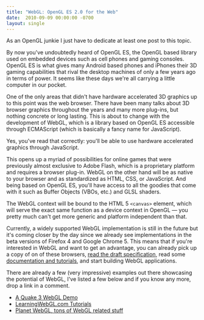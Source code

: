 ```yaml
---
title: "WebGL: OpenGL ES 2.0 for the Web"
date:  2010-09-09 00:00:00 -0700
layout: single
---
```


As an OpenGL junkie I just have to dedicate at least one post to this topic.

By now you've undoubtedly heard of OpenGL ES, the OpenGL based library used on embedded devices such as cell phones and gaming consoles. OpenGL ES is what gives many Android based phones and iPhones their 3D gaming capabilities that rival the desktop machines of only a few years ago in terms of power. It seems like these days we're all carrying a little computer in our pocket.

One of the only areas that didn't have hardware accelerated 3D graphics up to this point was the web browser. There have been many talks about 3D browser graphics throughout the years and many more plug-ins, but nothing concrete or long lasting. This is about to change with the development of WebGL, which is a library based on OpenGL ES accessible through ECMAScript (which is basically a fancy name for JavaScript).

Yes, you've read that correctly: you'll be able to use hardware accelerated graphics through JavaScript.

This opens up a myriad of possibilities for online games that were previously almost exclusive to Adobe Flash, which is a proprietary platform and requires a browser plug-in. WebGL on the other hand will be as native to your browser and as standardized as HTML, CSS, or JavaScript. And being based on OpenGL ES, you'll have access to all the goodies that come with it such as Buffer Objects (VBOs, etc.) and GLSL shaders.

The WebGL context will be bound to the HTML 5 `<canvas>` element, which will serve the exact same function as a device context in OpenGL — you pretty much can't get more generic and platform independent than that.

Currently, a widely supported WebGL implementation is still in the future but it's coming closer by the day since we already see implementations in the beta versions of Firefox 4 and Google Chrome 5. This means that if you're interested in WebGL and want to get an advantage, you can already pick up a copy of on of these browsers, [read the draft specification](https://web.archive.org/web/20100918132444/https://cvs.khronos.org/svn/repos/registry/trunk/public/webgl/doc/spec/WebGL-spec.html), read some [documentation and tutorials](https://web.archive.org/web/20100918132444/https://developer.mozilla.org/en/WebGL), and start building WebGL applications.

There are already a few (very impressive) examples out there showcasing the potential of WebGL, I've listed a few below and if you know any more, drop a link in a comment.

* [A Quake 3 WebGL Demo](https://web.archive.org/web/20100918132444/http://media.tojicode.com/q3bsp/)
* [LearningWebGL.com Tutorials](https://web.archive.org/web/20100918132444/http://learningwebgl.com/blog/?page_id=1217)
* [Planet WebGL, tons of WebGL related stuff](https://web.archive.org/web/20100918132444/http://planet-webgl.org/)
